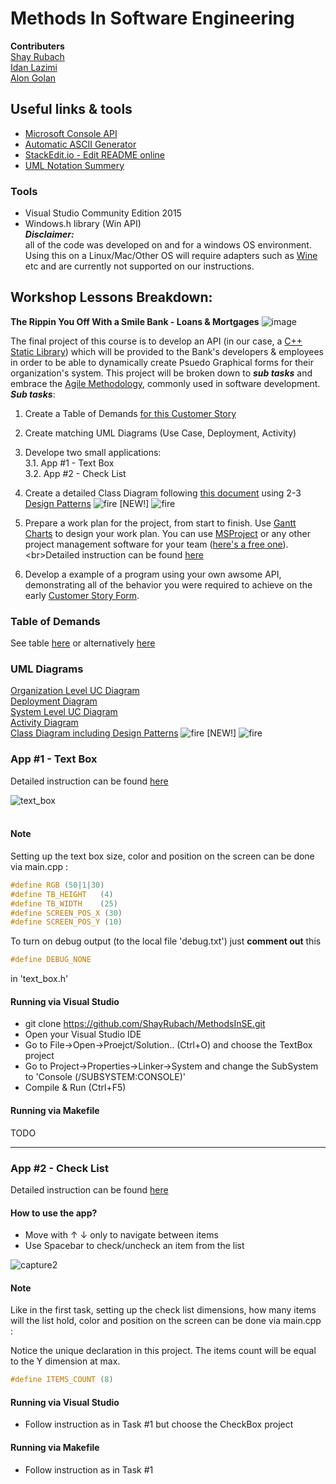 

  
Methods In Software Engineering
==

**Contributers** <br/>
[Shay Rubach](https://github.com/ShayRubach) <br/>
[Idan Lazimi](https://github.com/idanlazimi) <br/>
[Alon Golan](https://github.com/alongolan1991)

## Useful links & tools
- [Microsoft Console API](https://docs.microsoft.com/en-us/windows/console/console-reference)
- [Automatic ASCII Generator](http://patorjk.com/software/taag/#p=display&h=0&f=Broadway&t=Ascii%20lover)
- [StackEdit.io - Edit README online](https://stackedit.io/app#)
- [UML Notation Summery](http://umich.edu/~eecs381/handouts/UMLNotationSummary.pdf)

### Tools
- Visual Studio Community Edition 2015
- Windows.h library (Win API)
<br/>_**Disclaimer:**_ <br/>all of the code was developed on and for a windows OS environment. <br/> Using this on a Linux/Mac/Other OS will require adapters such as [Wine](https://www.winehq.org/) etc and are currently not supported on our instructions.
## Workshop Lessons Breakdown:

**The Rippin You Off With a Smile Bank - Loans & Mortgages**  ![image](https://user-images.githubusercontent.com/21342315/39082573-c637364c-4555-11e8-8c27-24e43bc943ff.png) <br/>

The final project of this course is to develop an API (in our case, a [C++ Static Library]()) which will be provided to the Bank's developers & employees in order to be able to dynamically create Psuedo Graphical forms for their organization's system. This project will be broken down to ***sub tasks*** and embrace the [Agile Methodology](https://en.wikipedia.org/wiki/Agile_software_development), commonly used in software development.<br>***Sub tasks***: 
1. Create a Table of Demands [for this Customer Story](http://online.shenkar.ac.il/pluginfile.php/288299/mod_assign/introattachment/0/%D7%A1%D7%99%D7%A4%D7%95%D7%A8%20%D7%9C%D7%A7%D7%95%D7%97%20%D7%9E%D7%A4%D7%95%D7%A8%D7%98.pdf?forcedownload=1)
2. Create matching UML Diagrams (Use Case, Deployment, Activity)
3. Develope two small applications: <br/>
	3.1. App #1 - Text Box <br/>
	3.2. App #2 - Check List <br/> 

4. Create a detailed Class Diagram following [this document](https://www.scribd.com/document/378911321/%D7%9E%D7%A4%D7%A8%D7%98-%D7%A4%D7%A7%D7%93%D7%99%D7%9D)  using 2-3 [Design Patterns](https://sourcemaking.com/design_patterns) ![fire](https://user-images.githubusercontent.com/21342315/39946683-684328a0-556f-11e8-92ee-7a42759d3933.png) [NEW!] ![fire](https://user-images.githubusercontent.com/21342315/39946683-684328a0-556f-11e8-92ee-7a42759d3933.png)
5. Prepare a work plan for the project, from start to finish. Use [Gantt Charts](http://www.gantt.com/) to design your work plan. You can use [MSProject](https://products.office.com/en/project/project-and-portfolio-management-software?tab=tabs-1) or any other project management software for your team ([here's a free one]([http://](http://www.ganttproject.biz/dl/2.7/win)[www.ganttproject.biz/dl/2.7/win](http://www.ganttproject.biz/dl/2.7/win))).<br>Detailed instruction can be found [here](http://online.shenkar.ac.il/mod/assign/view.php?id=107138)
6. Develop a example of a program using your own awsome API, demonstrating all of the behavior you were required to achieve on the early [Customer Story Form](http://online.shenkar.ac.il/pluginfile.php/288299/mod_assign/introattachment/0/%D7%A1%D7%99%D7%A4%D7%95%D7%A8%20%D7%9C%D7%A7%D7%95%D7%97%20%D7%9E%D7%A4%D7%95%D7%A8%D7%98.pdf?forcedownload=1).
### Table of Demands
See table [here](https://drive.google.com/file/d/1UrFaYvd2ghG_SokdfR7_1LvLp0484cvb/view?ts=5ad75337) or alternatively [here](https://www.scribd.com/document/377661202/Demand-Table)

### UML Diagrams
[Organization Level UC Diagram](https://www.scribd.com/document/377635445/MISE-Org-Lvl-Uc-Diag) <br/>
[Deployment Diagram](https://ibb.co/mi4bBx) <br/>
[System Level UC Diagram](https://www.scribd.com/document/377635412/MISE-Sys-Lvl-Uc-Diag) <br/>
[Activity Diagram](https://ibb.co/kDaNjH) <br/>
[Class Diagram including Design Patterns](https://www.scribd.com/document/379009877/MISE-Class-Diagram-With-Dp) ![fire](https://user-images.githubusercontent.com/21342315/39946683-684328a0-556f-11e8-92ee-7a42759d3933.png) [NEW!] ![fire](https://user-images.githubusercontent.com/21342315/39946683-684328a0-556f-11e8-92ee-7a42759d3933.png)

	
### App #1 - Text Box

Detailed instruction can be found [here](https://www.youtube.com/watch?v=d5IrqkTYfL4)

![text_box](https://user-images.githubusercontent.com/21342315/38980954-760b4cd2-43be-11e8-9e9c-48df3106a535.JPG) <br/><br/>

#### Note <br/>
Setting up the text box size, color and position on the screen can be done via main.cpp :</br>

```cpp
#define RGB (50|1|30)
#define TB_HEIGHT	(4)
#define TB_WIDTH	(25)
#define SCREEN_POS_X (30)
#define SCREEN_POS_Y (10)
```
To turn on debug output (to the local file 'debug.txt') just **comment out** this 
```cpp 
#define DEBUG_NONE
``` 
in 'text_box.h' </br>

#### Running via Visual Studio
* git clone https://github.com/ShayRubach/MethodsInSE.git
* Open your Visual Studio IDE
* Go to File->Open->Proejct/Solution.. (Ctrl+O) and choose the TextBox project
* Go to Project->Properties->Linker->System and change the SubSystem to 'Console (/SUBSYSTEM:CONSOLE)'
* Compile & Run (Ctrl+F5)

#### Running via Makefile
TODO

---

### App #2 - Check List

Detailed instruction can be found [here](https://www.youtube.com/watch?v=d5IrqkTYfL4)
#### How to use the app? <br/>
- Move with ↑ ↓ only to navigate between items
- Use Spacebar to check/uncheck an item from the list

![capture2](https://user-images.githubusercontent.com/21342315/39076730-7e3696ce-44fd-11e8-9ff0-d600a94fd08b.JPG)

#### Note <br/>
Like in the first task, setting up the check list dimensions, how many items will the list hold, color and position on the screen can be done via main.cpp :</br>

Notice the unique declaration in this project. The items count will be equal to the Y dimension at max.</br>
```cpp
#define ITEMS_COUNT (8)
```


#### Running via Visual Studio
* Follow instruction as in Task #1 but choose the CheckBox project

#### Running via Makefile
* Follow instruction as in Task #1